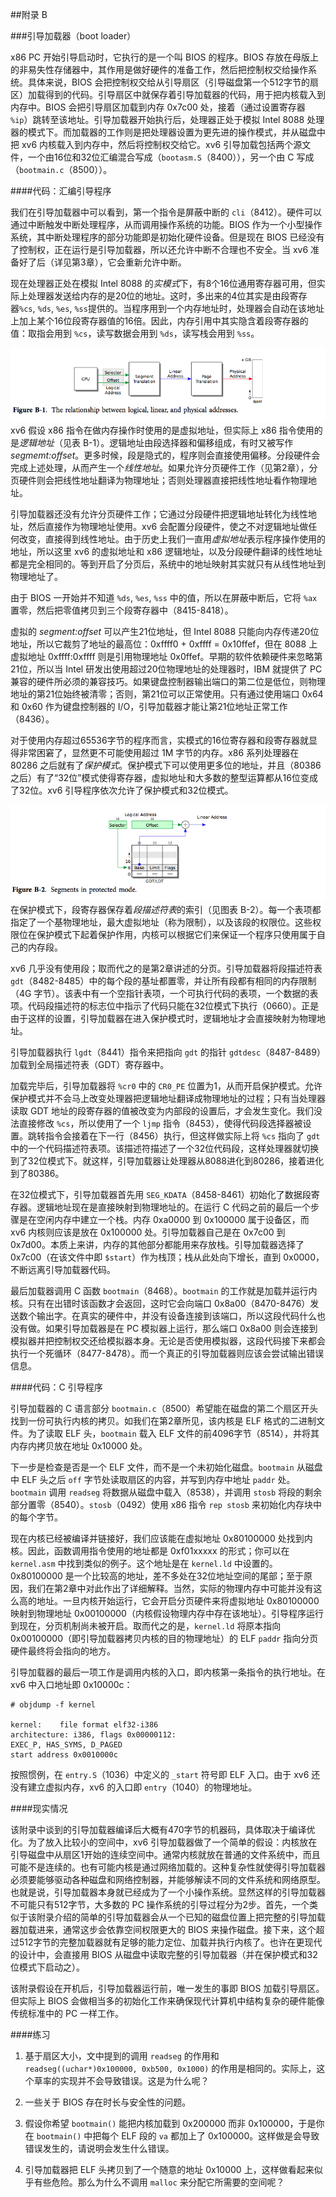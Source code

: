 ##附录 B

###引导加载器（boot loader）

x86 PC 开始引导启动时，它执行的是一个叫 BIOS 的程序。BIOS 存放在母版上的非易失性存储器中，其作用是做好硬件的准备工作，然后把控制权交给操作系统。具体来说，BIOS 会把控制权交给从引导扇区（引导磁盘第一个512字节的扇区）加载得到的代码。引导扇区中就保存着引导加载器的代码，用于把内核载入到内存中。BIOS 会把引导扇区加载到内存 0x7c00 处，接着（通过设置寄存器 `%ip`）跳转至该地址。引导加载器开始执行后，处理器正处于模拟 Intel 8088 处理器的模式下。而加载器的工作则是把处理器设置为更先进的操作模式，并从磁盘中把 xv6 内核载入到内存中，然后将控制权交给它。xv6 引导加载包括两个源文件，一个由16位和32位汇编混合写成（`bootasm.S`（8400）），另一个由 C 写成（`bootmain.c`（8500））。

####代码：汇编引导程序

我们在引导加载器中可以看到，第一个指令是屏蔽中断的 `cli`（8412）。硬件可以通过中断触发中断处理程序，从而调用操作系统的功能。BIOS 作为一个小型操作系统，其中断处理程序的部分功能即是初始化硬件设备。但是现在 BIOS 已经没有了控制权，正在运行是引导加载器，所以还允许中断不合理也不安全。当 xv6 准备好了后（详见第3章），它会重新允许中断。

现在处理器正处在模拟 Intel 8088 的*实模式*下，有8个16位通用寄存器可用，但实际上处理器发送给内存的是20位的地址。这时，多出来的4位其实是由段寄存器`%cs`, `%ds`, `%es`, `%ss`提供的。当程序用到一个内存地址时，处理器会自动在该地址上加上某个16位段寄存器值的16倍。因此，内存引用中其实隐含着段寄存器的值：取指会用到 `%cs`，读写数据会用到 `%ds`，读写栈会用到 `%ss`。

![figureB-1](../pic/fb-1.png)
xv6 假设 x86 指令在做内存操作时使用的是虚拟地址，但实际上 x86 指令使用的是*逻辑地址*（见表 B-1）。逻辑地址由段选择器和偏移组成，有时又被写作*segmemt:offset*。更多时候，段是隐式的，程序则会直接使用偏移。分段硬件会完成上述处理，从而产生一个*线性地址*。如果允许分页硬件工作（见第2章），分页硬件则会把线性地址翻译为物理地址；否则处理器直接把线性地址看作物理地址。

引导加载器还没有允许分页硬件工作；它通过分段硬件把逻辑地址转化为线性地址，然后直接作为物理地址使用。xv6 会配置分段硬件，使之不对逻辑地址做任何改变，直接得到线性地址。由于历史上我们一直用*虚拟地址*表示程序操作使用的地址，所以这里 xv6 的虚拟地址和 x86 逻辑地址，以及分段硬件翻译的线性地址都是完全相同的。等到开启了分页后，系统中的地址映射其实就只有从线性地址到物理地址了。

由于 BIOS 一开始并不知道 `%ds`, `%es`, `%ss` 中的值，所以在屏蔽中断后，它将 `%ax` 置零，然后把零值拷贝到三个段寄存器中（8415-8418）。

虚拟的 *segment:offset* 可以产生21位地址，但 Intel 8088 只能向内存传递20位地址，所以它裁剪了地址的最高位：0xffff0 + 0xffff = 0x10ffef，但在 8088 上虚拟地址 0xffff:0xffff 则是引用物理地址 0x0ffef。早期的软件依赖硬件来忽略第21位，所以当 Intel 研发出使用超过20位物理地址的处理器时，IBM 就提供了 PC 兼容的硬件所必须的兼容技巧。如果键盘控制器输出端口的第二位是低位，则物理地址的第21位始终被清零；否则，第21位可以正常使用。只有通过使用端口 0x64 和 0x60 作为键盘控制器的 I/O，引导加载器才能让第21位地址正常工作（8436）。

对于使用内存超过65536字节的程序而言，实模式的16位寄存器和段寄存器就显得非常困窘了，显然更不可能使用超过 1M 字节的内存。x86 系列处理器在 80286 之后就有了*保护模式*。保护模式下可以使用更多位的地址，并且（80386之后）有了“32位”模式使得寄存器，虚拟地址和大多数的整型运算都从16位变成了32位。xv6 引导程序依次允许了保护模式和32位模式。

![figureB-2](../pic/fb-2.png)
在保护模式下，段寄存器保存着*段描述符表*的索引（见图表 B-2）。每一个表项都指定了一个基物理地址，最大虚拟地址（称为限制），以及该段的权限位。这些权限位在保护模式下起着保护作用，内核可以根据它们来保证一个程序只使用属于自己的内存段。

xv6 几乎没有使用段；取而代之的是第2章讲述的分页。引导加载器将段描述符表 `gdt`（8482-8485）中的每个段的基址都置零，并让所有段都有相同的内存限制（4G 字节）。该表中有一个空指针表项，一个可执行代码的表项，一个数据的表项。代码段描述符的标志位中指示了代码只能在32位模式下执行（0660）。正是由于这样的设置，引导加载器在进入保护模式时，逻辑地址才会直接映射为物理地址。

引导加载器执行 `lgdt`（8441）指令来把指向 `gdt` 的指针 `gdtdesc`（8487-8489）加载到全局描述符表（GDT）寄存器中。

加载完毕后，引导加载器将 `%cr0` 中的 `CR0_PE` 位置为1，从而开启保护模式。允许保护模式并不会马上改变处理器把逻辑地址翻译成物理地址的过程；只有当处理器读取 GDT 地址的段寄存器的值被改变为内部段的设置后，才会发生变化。我们没法直接修改 `%cs`，所以使用了一个 `ljmp` 指令（8453），使得代码段选择器被设置。跳转指令会接着在下一行（8456）执行，但这样做实际上将 `%cs` 指向了 `gdt` 中的一个代码描述符表项。该描述符描述了一个32位代码段，这样处理器就切换到了32位模式下。就这样，引导加载器让处理器从8088进化到80286，接着进化到了80386。

在32位模式下，引导加载器首先用 `SEG_KDATA`（8458-8461）初始化了数据段寄存器。逻辑地址现在是直接映射到物理地址的。在运行 C 代码之前的最后一个步骤是在空闲内存中建立一个栈。内存 0xa0000 到 0x100000 属于设备区，而 xv6 内核则应该是放在 0x100000 处。引导加载器自己是在 0x7c00 到 0x7d00。本质上来讲，内存的其他部分都能用来存放栈。引导加载器选择了 0x7c00（在该文件中即 `$start`）作为栈顶；栈从此处向下增长，直到 0x0000，不断远离引导加载器代码。

最后加载器调用 C 函数 `bootmain`（8468）。`bootmain` 的工作就是加载并运行内核。只有在出错时该函数才会返回，这时它会向端口 0x8a00（8470-8476）发送数个输出字。在真实的硬件中，并没有设备连接到该端口，所以这段代码什么也没有做。如果引导加载器是在 PC 模拟器上运行，那么端口 0x8a00 则会连接到模拟器并把控制权交还给模拟器本身。无论是否使用模拟器，这段代码接下来都会执行一个死循环（8477-8478）。而一个真正的引导加载器则应该会尝试输出错误信息。

####代码：C 引导程序

引导加载器的 C 语言部分 `bootmain.c`（8500）希望能在磁盘的第二个扇区开头找到一份可执行内核的拷贝。如我们在第2章所见，该内核是 ELF 格式的二进制文件。为了读取 ELF 头，`bootmain` 载入 ELF 文件的前4096字节（8514），并将其内存内拷贝放在地址 0x10000 处。

下一步是检查是否是一个 ELF 文件，而不是一个未初始化磁盘。`bootmain` 从磁盘中 ELF 头之后 `off` 字节处读取扇区的内容，并写到内存中地址 `paddr` 处。`bootmain` 调用 `readseg` 将数据从磁盘中载入（8538），并调用 `stosb` 将段的剩余部分置零（8540）。`stosb`（0492）使用 x86 指令 `rep stosb` 来初始化内存块中的每个字节。

现在内核已经被编译并链接好，我们应该能在虚拟地址 0x80100000 处找到内核。因此，函数调用指令使用的地址都是 0xf01xxxxx 的形式；你可以在 `kernel.asm` 中找到类似的例子。这个地址是在 `kernel.ld` 中设置的。0x80100000 是一个比较高的地址，差不多处在32位地址空间的尾部；至于原因，我们在第2章中对此作出了详细解释。当然，实际的物理内存中可能并没有这么高的地址。一旦内核开始运行，它会开启分页硬件来将虚拟地址 0x80100000 映射到物理地址 0x00100000（内核假设物理内存中存在该地址）。引导程序运行到现在，分页机制尚未被开启。取而代之的是，`kernel.ld` 将原本指向 0x00100000（即引导加载器拷贝内核的目的物理地址）的 ELF `paddr` 指向分页硬件最终将会指向的地方。

引导加载器的最后一项工作是调用内核的入口，即内核第一条指令的执行地址。在 xv6 中入口地址即 0x10000c：

```
# objdump -f kernel

kernel:    file format elf32-i386
architecture: i386, flags 0x00000112:
EXEC_P, HAS_SYMS, D_PAGED
start address 0x0010000c
```
 
按照惯例，在 `entry.S`（1036）中定义的 `_start` 符号即 ELF 入口。由于 xv6 还没有建立虚拟内存，xv6 的入口即 `entry`（1040）的物理地址。

####现实情况

该附录中谈到的引导加载器编译后大概有470字节的机器码，具体取决于编译优化。为了放入比较小的空间中，xv6 引导加载器做了一个简单的假设：内核放在引导磁盘中从扇区1开始的连续空间中。通常内核就放在普通的文件系统中，而且可能不是连续的。也有可能内核是通过网络加载的。这种复杂性就使得引导加载器必须要能够驱动各种磁盘和网络控制器，并能够解读不同的文件系统和网络原型。也就是说，引导加载器本身就已经成为了一个小操作系统。显然这样的引导加载器不可能只有512字节，大多数的 PC 操作系统的引导过程分为2步。首先，一个类似于该附录介绍的简单的引导加载器会从一个已知的磁盘位置上把完整的引导加载器加载进来，通常这步会依靠空间权限更大的 BIOS 来操作磁盘。接下来，这个超过512字节的完整加载器就有足够的能力定位、加载并执行内核了。也许在更现代的设计中，会直接用 BIOS 从磁盘中读取完整的引导加载器（并在保护模式和32位模式下启动之）。

该附录假设在开机后，引导加载器运行前，唯一发生的事即 BIOS 加载引导扇区。但实际上 BIOS 会做相当多的初始化工作来确保现代计算机中结构复杂的硬件能像传统标准中的 PC 一样工作。

####练习

1. 基于扇区大小，文中提到的调用 `readseg` 的作用和 `readseg((uchar*)0x100000, 0xb500, 0x1000)` 的作用是相同的。实际上，这个草率的实现并不会导致错误。这是为什么呢？

2. 一些关于 BIOS 存在时长与安全性的问题。

3. 假设你希望 `bootmain()` 能把内核加载到 0x200000 而非 0x100000，于是你在 `bootmain()` 中把每个 ELF 段的 `va` 都加上了 0x100000。这样做是会导致错误发生的，请说明会发生什么错误。

4. 引导加载器把 ELF 头拷贝到了一个随意的地址 0x10000 上，这样做看起来似乎有些危险。那么为什么不调用 `malloc` 来分配它所需要的空间呢？